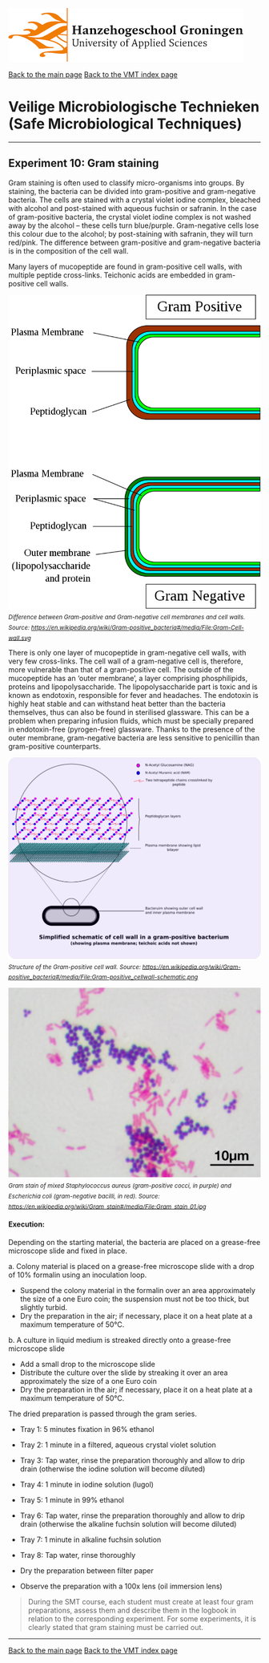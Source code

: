 

![Hanze](../hanze/hanze.png)

[Back to the main page](../index.md)
[Back to the VMT index page](./00_vmt_index.md)

# Veilige Microbiologische Technieken (Safe Microbiological Techniques)

---

## Experiment 10: Gram staining

Gram staining is often used to classify micro-organisms into groups. By staining, the bacteria can be divided into gram-positive and gram-negative bacteria.
The cells are stained with a crystal violet iodine complex, bleached with alcohol and post-stained with aqueous fuchsin or safranin. In the case of gram-positive bacteria, the crystal violet iodine complex is not washed away by the alcohol – these cells turn blue/purple. Gram-negative cells lose this colour due to the alcohol; by post-staining with safranin, they will turn red/pink. The difference between gram-positive and gram-negative bacteria is in the composition of the cell wall. 

Many layers of mucopeptide are found in gram-positive cell walls, with multiple peptide cross-links. Teichonic acids are embedded in gram-positive cell walls. 

![Pic](./pics/fig5.png)
*<sub>
Difference between Gram-positive and Gram-negative cell membranes and cell walls. Source: https://en.wikipedia.org/wiki/Gram-positive_bacteria#/media/File:Gram-Cell-wall.svg
</sub>*


There is only one layer of mucopeptide in gram-negative cell walls, with very few cross-links. The cell wall of a gram-negative cell is, therefore, more vulnerable than that of a gram-positive cell. The outside of the mucopeptide has an ‘outer membrane’, a layer comprising phosphilipids, proteins and lipopolysaccharide. The lipopolysaccharide part is toxic and is known as endotoxin, responsible for fever and headaches. The endotoxin is highly heat stable and can withstand heat better than the bacteria themselves, thus can also be found in sterilised glassware. This can be a problem when preparing infusion fluids, which must be specially prepared in endotoxin-free (pyrogen-free) glassware. Thanks to the presence of the outer membrane, gram-negative bacteria are less sensitive to penicillin than gram-positive counterparts. 

![Pic](./pics/fig6.png)
*<sub>
Structure of the Gram-positive cell wall. Source: https://en.wikipedia.org/wiki/Gram-positive_bacteria#/media/File:Gram-positive_cellwall-schematic.png
</sub>* 

 

![Pic](./pics/fig7.jpg)
*<sub>
Gram stain of mixed *Staphylococcus aureus* (gram-positive cocci, in purple) and *Escherichia coli* (gram-negative bacilli, in red). Source: https://en.wikipedia.org/wiki/Gram_stain#/media/File:Gram_stain_01.jpg
</sub>*


#### Execution:
Depending on the starting material, the bacteria are placed on a grease-free microscope slide and fixed in place.

a. Colony material is placed on a grease-free microscope slide with a drop of 10% formalin using an inoculation loop.  
- Suspend the colony material in the formalin over an area approximately the size of a one Euro coin; the suspension must not be too thick, but slightly turbid.  
- Dry the preparation in the air; if necessary, place it on a heat plate at a maximum temperature of 50°C.  

b. A culture in liquid medium is streaked directly onto a grease-free microscope slide  
- Add a small drop to the microscope slide  
- Distribute the culture over the slide by streaking it over an area approximately the size of a one Euro coin  
- Dry the preparation in the air; if necessary, place it on a heat plate at a maximum temperature of 50°C.  


The dried preparation is passed through the gram series.  

- Tray 1:	5 minutes fixation in 96% ethanol  
- Tray 2:	1 minute in a filtered, aqueous crystal violet solution  
- Tray 3:	Tap water, rinse the preparation thoroughly and allow to drip drain (otherwise the iodine solution will become diluted)  
- Tray 4:	1 minute in iodine solution (lugol)  
- Tray 5:	1 minute in 99% ethanol  
- Tray 6:	Tap water, rinse the preparation thoroughly and allow to drip drain (otherwise the alkaline fuchsin solution will become diluted)  
- Tray 7:	1 minute in alkaline fuchsin solution  
- Tray 8:	Tap water, rinse thoroughly  

- Dry the preparation between filter paper  
- Observe the preparation with a 100x lens (oil immersion lens)  


> During the SMT course, each student must create at least four gram preparations, assess them and describe them in the logbook in relation to the corresponding experiment. For some experiments, it is clearly stated that gram staining must be carried out.  



---

[Back to the main page](../index.md)
[Back to the VMT index page](./00_vmt_index.md)

<script type="text/x-mathjax-config">
  MathJax.Hub.Config({
    tex2jax: {
      inlineMath: [ ['$','$'], ["\\(","\\)"] ],
      processEscapes: true
    }
  });
</script>
    
<script type="text/javascript"
        src="https://cdn.mathjax.org/mathjax/latest/MathJax.js?config=TeX-AMS-MML_HTMLorMML">
</script>